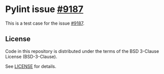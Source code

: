 # Pylint issue [#9187][]

This is a test case for the issue [#9187][].

## License

Code in this repository is distributed under the terms of the BSD 3-Clause
License (BSD-3-Clause).

See [LICENSE][] for details.

[#9187]: https://github.com/pylint-dev/pylint/issues/9187
[LICENSE]: LICENSE
